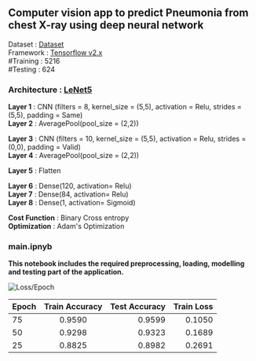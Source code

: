 ## Computer vision app to predict Pneumonia from chest X-ray using deep neural network

Dataset    : [Dataset](https://www.kaggle.com/paultimothymooney/chest-xray-pneumonia)<br/>
Framework  : [Tensorflow v2.x](https://www.tensorflow.org/)<br/>
#Training  : 5216<br/>
#Testing   : 624<br/>


### Architecture : [LeNet5](http://yann.lecun.com/exdb/publis/pdf/lecun-98.pdf)

**Layer 1** : CNN (filters = 8, kernel_size = (5,5), activation = Relu, strides = (5,5), padding = Same)<br/>
**Layer 2** : AveragePool(pool_size = (2,2))

**Layer 3** : CNN (filters = 10, kernel_size = (5,5), activation = Relu, strides = (0,0), padding = Valid)<br/>
**Layer 4** : AveragePool(pool_size = (2,2)) 

**Layer 5** : Flatten<br/>

**Layer 6** : Dense(120, activation= Relu)<br/>
**Layer 7** : Dense(84, activation= Relu)<br/>
**Layer 8** : Dense(1, activation= Sigmoid)<br/>

**Cost Function** : Binary Cross entropy<br/>
**Optimization** : Adam's Optimization<br/>

### main.ipnyb
**This notebook includes the required preprocessing, loading, modelling and testing part of the application.**

![Loss/Epoch](https://github.com/MaitreyPrajapati/pneumonia_prediction/blob/master/Graph/75epoch.jpeg)

| Epoch       | Train Accuracy           | Test Accuracy  | Train Loss |
| ------------- |:-------------:| -----:| -----------:|
| 75     | 0.9590 | 0.9599 | 0.1050 |
| 50      | 0.9298      |   0.9323| 0.1689 |
| 25 | 0.8825      |    0.8982 | 0.2691 |
